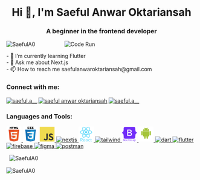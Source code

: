 <div>
  <h1 align="center">Hi 👋, I'm Saeful Anwar Oktariansah</h1>
  <h3 align="center">A beginner in the frontend developer</h3>
  <img
    align="right"
    alt="Code Run"
    width="350"
    src="https://cdn.dribbble.com/users/1732368/screenshots/6553872/web_developer.gif"
  />
  <p align="left">
    <img
      src="https://komarev.com/ghpvc/?username=SaefulA0&label=Profile%20views&color=0e75b6&style=flat"
      alt="SaefulA0"
    />
  </p>
  - 🌱 I’m currently learning Flutter <br />
  - 💬 Ask me about Next.js <br />- 📫 How to reach me
  saefulanwaroktariansah@gmail.com
  <h3 align="left">Connect with me:</h3>
  <p align="left">
    <a href="https://www.linkedin.com/in/saefulanwar0/" target="blank">
      <img
        align="center"
        src="https://raw.githubusercontent.com/rahuldkjain/github-profile-readme-generator/master/src/images/icons/Social/linked-in-alt.svg"
        alt="saeful.a__"
        height="30"
        width="40"
      />
    </a>
    <a href="https://web.facebook.com/saeful.anwar.3382" target="blank">
      <img
        align="center"
        src="https://raw.githubusercontent.com/rahuldkjain/github-profile-readme-generator/master/src/images/icons/Social/facebook.svg"
        alt="saeful anwar oktariansah"
        height="30"
        width="40"
      />
    </a>
    <a href="https://instagram.com/saeful.a__" target="blank">
      <img
        align="center"
        src="https://raw.githubusercontent.com/rahuldkjain/github-profile-readme-generator/master/src/images/icons/Social/instagram.svg"
        alt="saeful.a__"
        height="30"
        width="40"
      />
    </a>
  </p>
  <h3 align="left">Languages and Tools:</h3>
  <p align="left">
    <a href="https://www.w3.org/html/" target="_blank" rel="noreferrer">
      <img
        src="https://raw.githubusercontent.com/devicons/devicon/master/icons/html5/html5-original-wordmark.svg"
        alt="html5"
        width="40"
        height="40"
      />
    </a>
    <a
      href="https://www.w3schools.com/css/"
      target="_blank"
      rel="noreferrer"
    >
      <img
        src="https://raw.githubusercontent.com/devicons/devicon/master/icons/css3/css3-original-wordmark.svg"
        alt="css3"
        width="40"
        height="40"
      />
    </a>
    <a
      href="https://developer.mozilla.org/en-US/docs/Web/JavaScript"
      target="_blank"
      rel="noreferrer"
    >
      <img
        src="https://raw.githubusercontent.com/devicons/devicon/master/icons/javascript/javascript-original.svg"
        alt="javascript"
        width="40"
        height="40"
      />
    </a>
    <a href="https://nextjs.org/" target="_blank" rel="noreferrer">
      <img
        src="https://cdn.worldvectorlogo.com/logos/nextjs-2.svg"
        alt="nextjs"
        width="40"
        height="40"
      />
    </a>
    <a href="https://reactjs.org/" target="_blank" rel="noreferrer">
      <img
        src="https://raw.githubusercontent.com/devicons/devicon/master/icons/react/react-original-wordmark.svg"
        alt="react"
        width="40"
        height="40"
      />
    </a>
    <a href="https://tailwindcss.com/" target="_blank" rel="noreferrer">
      <img
        src="https://www.vectorlogo.zone/logos/tailwindcss/tailwindcss-icon.svg"
        alt="tailwind"
        width="40"
        height="40"
      />
    </a>
    <a href="https://getbootstrap.com" target="_blank" rel="noreferrer">
      <img
        src="https://raw.githubusercontent.com/devicons/devicon/master/icons/bootstrap/bootstrap-plain-wordmark.svg"
        alt="bootstrap"
        width="40"
        height="40"
      />
    </a>
    <a
      href="https://developer.android.com"
      target="_blank"
      rel="noreferrer"
    >
      <img
        src="https://raw.githubusercontent.com/devicons/devicon/master/icons/android/android-original-wordmark.svg"
        alt="android"
        width="40"
        height="40"
      />
    </a>
    <a href="https://dart.dev" target="_blank" rel="noreferrer">
      <img
        src="https://www.vectorlogo.zone/logos/dartlang/dartlang-icon.svg"
        alt="dart"
        width="40"
        height="40"
      />
    </a>
    <a href="https://flutter.dev" target="_blank" rel="noreferrer">
      <img
        src="https://www.vectorlogo.zone/logos/flutterio/flutterio-icon.svg"
        alt="flutter"
        width="40"
        height="40"
      />
    </a>
    <a href="https://firebase.google.com/" target="_blank" rel="noreferrer">
      <img
        src="https://www.vectorlogo.zone/logos/firebase/firebase-icon.svg"
        alt="firebase"
        width="40"
        height="40"
      />
    </a>
    <a href="https://www.figma.com/" target="_blank" rel="noreferrer">
      <img
        src="https://www.vectorlogo.zone/logos/figma/figma-icon.svg"
        alt="figma"
        width="40"
        height="40"
      />
    </a>
    <a href="https://postman.com" target="_blank" rel="noreferrer">
      <img
        src="https://www.vectorlogo.zone/logos/getpostman/getpostman-icon.svg"
        alt="postman"
        width="40"
        height="40"
      />
    </a>
  </p>
  <p>
    &nbsp;
    <img
      align="center"
      src="https://github-readme-stats.vercel.app/api?username=SaefulA0&show_icons=true&locale=en"
      alt="SaefulA0"
    />
  </p>
  <p>
    <img
      align="center"
      src="https://github-readme-streak-stats.herokuapp.com/?user=SaefulA0&"
      alt="SaefulA0"
    />
  </p>
</div>
